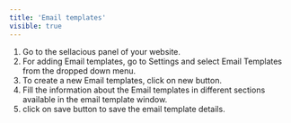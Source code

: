 ```yaml
---
title: 'Email templates'
visible: true
---
```


1. Go to the sellacious panel of your website.
2. For adding Email templates, go to Settings and select Email Templates from the dropped down menu.
3. To create a new Email templates, click on new button.
4. Fill the information about the Email templates in different sections available in the email template window.
5. click on save button to save the email template details.
